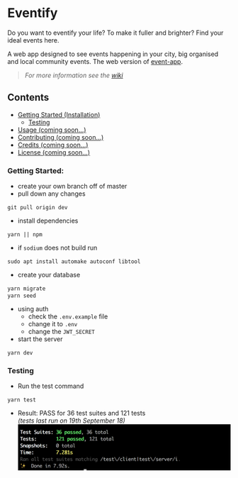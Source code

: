 # Eventify
Do you want to eventify your life? To make it fuller and brighter? Find your ideal events here.  

A web app designed to see events happening in your city, big organised and local community events.
The web version of [event-app](https://github.com/emilyparkes/event-app).

>_For more information see the [wiki](https://github.com/emilyparkes/event-web/wiki)_


## Contents
- [Getting Started (Installation)](#getting-started)
  - [Testing](#testing)
- [Usage (coming soon...)](#usage)
- [Contributing (coming soon...)](#contributing)
- [Credits (coming soon...)](#credits)
- [License (coming soon...)](#license)


### Getting Started:
- create your own branch off of master
- pull down any changes
```shell
git pull origin dev
```
- install dependencies
```shell
yarn || npm
```
  - if `sodium` does not build run 
  ```shell
  sudo apt install automake autoconf libtool
  ```
- create your database
```shell
yarn migrate
yarn seed
```
- using auth
  - check the `.env.example` file
  - change it to `.env`
  - change the `JWT_SECRET`
- start the server
```shell
yarn dev
```

### Testing  
- Run the test command
```shell
yarn test
```
- Result: PASS for 36 test suites and 121 tests  
_(tests last run on 19th September 18)_  
![](server/public/images-github/tests.png)
